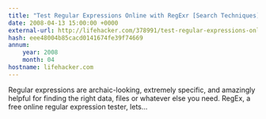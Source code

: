 ```yaml
---
title: "Test Regular Expressions Online with RegExr [Search Techniques]"
date: 2008-04-13 15:00:00 +0000
external-url: http://lifehacker.com/378991/test-regular-expressions-online-with-regexr
hash: eee48004b85cacd0141674fe39f74669
annum:
    year: 2008
    month: 04
hostname: lifehacker.com
---
```


Regular expressions are archaic-looking, extremely specific, and amazingly helpful for finding the right data, files or whatever else you need. RegEx, a free online regular expression tester, lets...
